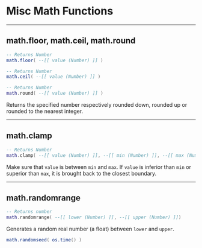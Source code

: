 # Misc Math Functions

----
## math.floor, math.ceil, math.round

```lua
-- Returns Number
math.floor( --[[ value (Number) ]] )

-- Returns Number
math.ceil( --[[ value (Number) ]] )

-- Returns Number
math.round( --[[ value (Number) ]] )
```

Returns the specified number respectively rounded down, rounded up or rounded to the nearest integer.

----
## math.clamp

```lua
-- Returns Number
math.clamp( --[[ value (Number) ]], --[[ min (Number) ]], --[[ max (Number) ]] )
```

Make sure that ```value``` is between ```min``` and ```max```. If ```value``` is inferior than ```min``` or superior than ```max```, it is brought back to the closest boundary.

----
## math.randomrange
```lua
-- Returns number
math.randomrange( --[[ lower (Number) ]], --[[ upper (Number) ]])
```

Generates a random real number (a float) between ```lower``` and ```upper```.

```lua
math.randomseed( os.time() )
```
